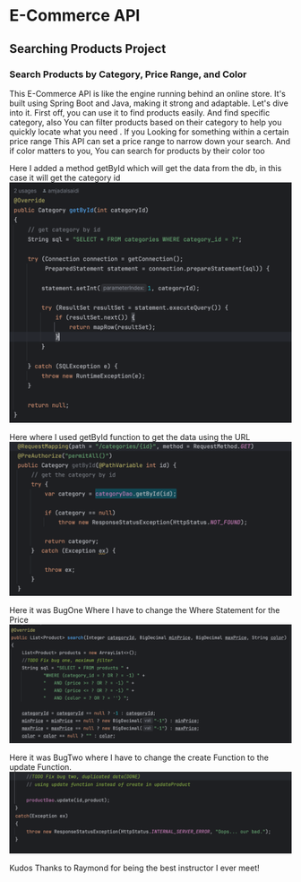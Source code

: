 
# E-Commerce API

## Searching Products Project

### Search Products by Category, Price Range, and Color


This E-Commerce API is like the engine running behind an online store. It's built using Spring Boot and Java, making it strong and adaptable. Let's dive into it.
First off, you can use it to find products easily. And find specific category, also You can filter products based on their category to help  you quickly locate what you need . If you Looking for something within a certain price range  This API can   set a price range to narrow down your search. And if color matters to you, You can search for products by their color too


Here I added a method getById which will get the data from the db,
in this case it will get the category id
![MySCDAo getByID.png](MySCDAo%20getByID.png)

Here where I used getById function to get the data using the URL
![CController Get.png](CController%20Get.png)


Here it was BugOne Where I have to change the Where Statement for the Price
![Bug One `.png](Bug%20One%20%60.png)




Here it was BugTwo where I have to change the create Function to the update Function. 
![BugTwo.png](BugTwo.png)

Kudos 
Thanks to Raymond for being the best instructor I ever meet!



